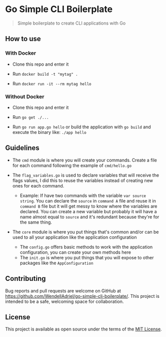 # Go Simple CLI Boilerplate

> Simple boilerplate to create CLI applications with Go

## How to use

### With Docker

- Clone this repo and enter it

- Run `docker build -t "mytag" .`

- Run `docker run -it --rm mytag hello`

### Without Docker

- Clone this repo and enter it

- Run `go get ./...`

- Run `go run app.go hello` or build the application with `go build` and execute the binary like: `./app hello`

## Guidelines

- The `cmd` module is where you will create your commands. Create a file for each command following the example of `cmd/hello.go`

- The `flag_variables.go` is used to declare variables that will receive the flags values, I did this to reuse the variables instead of creating new ones for each command.
  - Example: If have two commands with the variable `var source string`. You can declare the `source` in `command A` file and reuse it in `command B` file but it will get messy to know where the variables are declared. You can create a new variable but probably it will have a name almost equal to `source` and it's redundant because they're for the same thing.

- The `core` module is where you put things that's common and/or can be used to all your application like the application configuration
  - The `config.go` offers basic methods to work with the application configuration, you can create your own methods here
  - The `init.go` is where you put things that you will expose to other packages like the `AppConfiguration`

## Contributing

Bug reports and pull requests are welcome on GitHub at https://github.com/WendellAdriel/go-simple-cli-boilerplate/.
This project is intended to be a safe, welcoming space for collaboration.

## License

This project is available as open source under the terms of the [MIT License](http://opensource.org/licenses/MIT).
